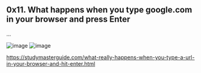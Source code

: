 ## 0x11. What happens when you type google.com in your browser and press Enter
...

![image](https://user-images.githubusercontent.com/99328720/194048038-dcd97552-37ed-45b2-a96e-53bfefff4acf.png)
![image](https://user-images.githubusercontent.com/99328720/194050719-c46450ce-0db2-41e3-873b-f9e3dde1ab6a.png)


https://studymasterguide.com/what-really-happens-when-you-type-a-url-in-your-browser-and-hit-enter.html

